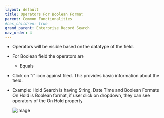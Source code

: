 ```yaml
---
layout: default
title: Operators For Boolean Format
parent: Common Functionalities 
#has_children: true
grand_parent: Enterprise Record Search
nav_order: 4
---
```


- Operators will be visible based on the datatype of the field.  
- For Boolean field the operators are 
  - Equals
- Click on “i” icon against filed. This provides basic information about the field.
- Example: Hold Search is having String, Date Time and Boolean Formats On Hold is Boolean format, if user click on  dropdown, they  can see operators of the On Hold property

   ![image](https://user-images.githubusercontent.com/119289294/204802706-89910e6d-839f-4a44-921c-3a43dcb2a43c.png)
